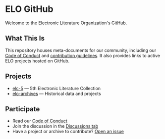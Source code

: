 # ELO GitHub

Welcome to the Electronic Literature Organization's GitHub.

## What This Is

This repository houses meta-documents for our community, including our [Code of Conduct](https://github.com/eliterature/.github/blob/main/CODE_OF_CONDUCT.md) and [contribution guidelines](https://github.com/eliterature/.github/blob/main/CONTRIBUTING.md). It also provides links to active ELO projects hosted on GitHub.

## Projects

- [elc-5](https://github.com/eliterature/elc5) — 5th Electronic Literature Collection
- [elo-archives](https://github.com/eliterature/archives) — Historical data and projects

## Participate

- Read our [Code of Conduct](https://github.com/eliterature/.github/blob/main/CODE_OF_CONDUCT.md)
- Join the discussion in the [Discussions tab](https://github.com/eliterature/.github/discussions)
- Have a project or archive to contribute? [Open an issue](https://github.com/eliterature/.github/issues)
